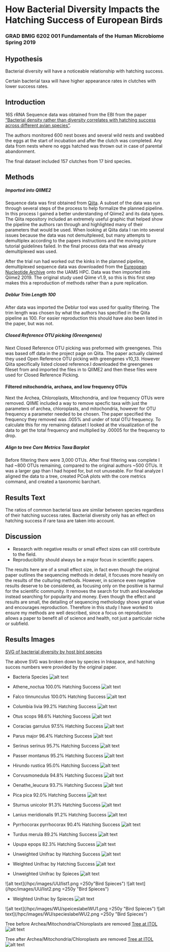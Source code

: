 # How Bacterial Diversity Impacts the Hatching Success of European Birds

### GRAD BMIG 6202 001 Fundamentals of the Human Microbiome Spring 2019

## Hypothesis

Bacterial diversity will have a noticeable relationship with hatching success.

Certain bacterial taxa will have higher appearance rates in clutches with lower success rates.

## Introduction

16S rRNA Sequence data was obtained from the EBI from the paper [“Bacterial density rather than diversity correlates with hatching success across different avian species”](https://qiita.ucsd.edu/study/description/1632#).

The authors monitored 600 nest boxes and several wild nests and swabbed the eggs at the start of incubation and after the clutch was completed. Any data from nests where no eggs hatched was thrown out in case of parental abandonment.

The final dataset included 157 clutches from 17 bird species.

 ## Methods
 
##### Imported into QIIME2
Sequence data was first obtained from [Qiita](https://qiita.ucsd.edu/study/description/1632#). A subset of the data was run through several steps of the process to help formalize the planned pipeline. In this process I gained a better understanding of Qiime2 and its data types. The Qiita repository included an extremely useful graphic that helped show the pipeline the authors ran through and highlighted many of their parameters that would be used. When looking at Qiita data I ran into several issues because the data was not demultplexed, but many attempts to demultiplex according to the papers instructions and the moving picture tutorial guidelines failed. In the final process data that was already demultiplexed was used. 

After the trial run had worked out the kinks in the planned pipeline, demultiplexed sequence data was downloaded from the [Eureopean Nucleotide Archive](https://www.ebi.ac.uk/ena/data/view/PRJEB14786) onto the UAMS HPC. Data was then imported into Qiime2 2019. The original study used Qiime v1.9, so this is this first step makes this a reproduction of methods rather than a pure replication.

##### Deblur Trim Length 100
After data was imported the Deblur tool was used for quality filtering. The trim length was chosen by what the authors has specified in the Qiita pipeline as 100. For easier reproduction this should have also been listed in the paper, but was not. 

##### Closed Reference OTU picking (Greengenes)
Next Closed Reference OTU picking was preformed with greengenes. This was based off data in the project page on Qiita. The paper actually claimed they used Open Reference OTU picking with greengenes v10_13. However Qiita specifically listed closed reference.I downloaded the greengenes fileset from and imported the files in to QIIME2 and then these files were used for Closed Reference Picking.

#### Filtered mitochondria, archaea, and low frequency OTUs
Next the Archea, Chloroplasts, Mitochondria, and low frequency OTUs were removed. QIIME included a way to remove specfic taxa with just the parameters of archea, chloroplasts, and mitochondria, however for OTU frequency a parameter needed to be chosen. The paper specified the frequency they removed was .005% and under of total OTU frequency. To calculate this for my remaining dataset I looked at the visualization of the data to get the total frequency and multiplied by .00005 for the frequency to drop. 

##### Align to tree  Core Metrics     Taxa Barplot
Before filtering there were 3,000 OTUs. After final filtering was complete I had ~800 OTUs remaining, compared to the original authors ~500 OTUs. It was a larger gap than I had hoped for, but not unuseable. For final analyze I aligned the data to a tree, created PCoA plots with the core metrics command, and created a taxonomic barchart. 

## Results Text
The ratios of common bacterial taxa are similar between species regardless of their hatching success rates. Bacterial diversity only has an effect on hatching success if rare taxa are taken into account.

## Discussion

* Research with negative results or small effect sizes can still contribute to the field. 
* Reproducibility should always be a major focus in scientific papers. 

The results here are of a small effect size, in fact even though the original paper outlines the sequencing methods in detail, it focuses more heavily on the results of the culturing methods. However, in science even negative results deserve to be considered, as focusing only on the positive is harmul for the scientific community. It removes the search for truth and knowledge instead searching for popularity and money. Even though the effect and results are small, the detailing of sequencing metholodgy shows great value and encourages reproduction. Therefore in this study I have worked to ensure my methods are well described, since a focus on reproduction allows a paper to benefit all of science and health, not just a particular niche or subfield. 

## Results Images

[SVG of bacterial diversity by host bird species](https://github.com/sutecht-uams/HowBacterialDiversityImpactstheHatchingSuccessofEuropeanBirds/blob/master/hpc/images/level-2-bars(2).svg)

The above SVG was broken down by species in Inkspace, and hatching succes numbers were provided by the original paper.
* Bacteria Species
![alt text](/hpc/images/level-2-legend(2).png "Bacteria Species")
* Athene_noctua 100.0% Hatching Success
![alt text](/hpc/images/Athene_noctua_100_0.png "Athene_noctua 100.0% Hatching Success")
* Falco tinnunculus 100.0% Hatching Success
![alt text](/hpc/images/Falco_tinnunculus_100_0.png "Falco tinnunculus 100.0% Hatching Success")
* Columbia livia 99.2% Hatching Success
![alt text](/hpc/images/Columbia_livia_99_2.png "Columbia livia 99.2% Hatching Success")
* Otus scops 98.6% Hatching Success
![alt text](/hpc/images/Otus_scops_98_6.png "Otus scops 98.6% Hatching Success")
* Coracias garrulus 97.5% Hatching Success
![alt text](/hpc/images/Coracias_garrulus_97_5.png "Coracias garrulus 97.5% Hatching Success")
* Parus major 96.4% Hatching Success
![alt text](/hpc/images/Parus_major_96_4.png "Parus major 96.4% Hatching Success")
* Serinus serinus 95.7% Hatching Success
![alt text](/hpc/images/Serinus_serinus_95.7.png "Serinus serinus 95.7% Hatching Success")
* Passer montanus 95.2% Hatching Success
![alt text](/hpc/images/Passer_montanus_95_2.png "Passer montanus 95.2% Hatching Success")
* Hirundo rustica 95.0% Hatching Success
![alt text](/hpc/images/Hirundo_rustica_95_0.png "Hirundo rustica 95.0% Hatching Success")
* Corvusmonedula 94.8% Hatching Success
![alt text](/hpc/images/Corvus_monedula_94_8.png "Corvusmonedula 94.8% Hatching Success")
* Oenathe_leucura 93.7% Hatching Success
![alt text](/hpc/images/Oenathe_leucura_93_7.png "Oenathe_leucura 93.7% Hatching Success")
* Pica pica 92.0% Hatching Success
![alt text](/hpc/images/Pica_pica_92_0.png "Pica pica 92.0% Hatching Success")
* Sturnus unicolor 91.3% Hatching Success
![alt text](/hpc/images/Sturnus_unicolor_91_3.png "Sturnus unicolor 91.3% Hatching Success")
* Lanius meridionalis 91.2% Hatching Success
![alt text](/hpc/images/Lanius_meridionalis_91_2.png "Lanius meridionalis 91.2% Hatching Success")
* Pyrrhocorax pyrrhocorax 90.4% Hatching Success
![alt text](/hpc/images/Pyrrhocorax_pyrrhocorax_90_4.png "Pyrrhocorax pyrrhocorax 90.4% Hatching Success")
* Turdus merula 89.2% Hatching Success
![alt text](/hpc/images/Turdus_merula_89_2.png "Turdus merula 89.2% Hatching Success")
* Upupa epops 82.3% Hatching Success
![alt text](/hpc/images/Upupa_epops_82_3.png "Upupa epops 82.3% Hatching Success")

* Unweighted Unifrac by Hatching Success
![alt text](/hpc/images/UU/UnWeightedUFHatchingSuccess.png "UnWeighted Unifrac by Hatching Success")

* Weighted Unifrac by Hatching Success
![alt text](/hpc/images/WU/WeightedUniFracHatchingSuccess_withNulls_remove.png "Weighted Unifrac by Hatching Success")

* Unweighted Unifrac by Spieces
 ![alt text](/hpc/images/UU/UnWeightedSpeices.png "UnWeighted Unifrac by Spieces")

 ![alt text](/hpc/images/UU/list1.png =250y"Bird Spieces")
![alt text](/hpc/images/UU/list2.png =250y "Bird Spieces")


* Weighted Unifrac by Spieces
 ![alt text](/hpc/images/WU/WeightedUniFracSpecies.png "Weighted Unifrac by Spieces")
 
 ![alt text](/hpc/images/WU/speiceslabelWU1.png =250y "Bird Spieces")
![alt text](/hpc/images/WU/specieslabelWU2.png =250y "Bird Spieces")


Tree before Archea/Mitochondria/Chloroplasts are removed
[Tree at ITOL](https://itol.embl.de/tree/991976123347171557017399) 
![alt text](/hpc/images/P5-B6R1OKpvN-o3fvtUm1A.png "Tree")

Tree after Archea/Mitochondria/Chloroplasts are removed
[Tree at ITOL](https://itol.embl.de/tree/1443035150384711557020271) 
![alt text](/hpc/images/pid-zieN1CQ3V--4RsaC9w.png "Tree")


